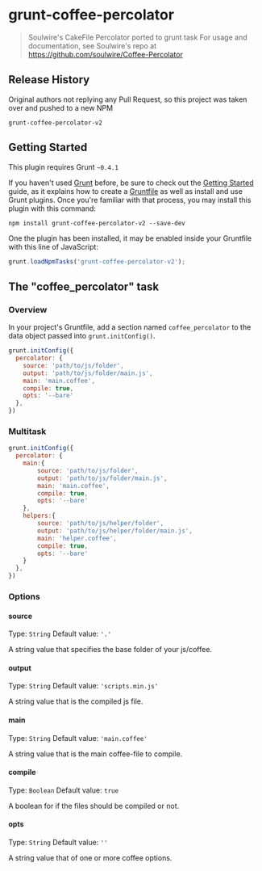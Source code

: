 # grunt-coffee-percolator

> Soulwire's CakeFile Percolator ported to grunt task
> For usage and documentation, see Soulwire's repo at https://github.com/soulwire/Coffee-Percolator


## Release History

Original authors not replying any Pull Request, so this project was taken over and pushed to a new NPM 

`grunt-coffee-percolator-v2`


## Getting Started
This plugin requires Grunt `~0.4.1`

If you haven't used [Grunt](http://gruntjs.com/) before, be sure to check out the [Getting Started](http://gruntjs.com/getting-started) guide, as it explains how to create a [Gruntfile](http://gruntjs.com/sample-gruntfile) as well as install and use Grunt plugins. Once you're familiar with that process, you may install this plugin with this command:

```shell
npm install grunt-coffee-percolator-v2 --save-dev
```

One the plugin has been installed, it may be enabled inside your Gruntfile with this line of JavaScript:

```js
grunt.loadNpmTasks('grunt-coffee-percolator-v2');
```

## The "coffee_percolator" task

### Overview
In your project's Gruntfile, add a section named `coffee_percolator` to the data object passed into `grunt.initConfig()`.

```js
grunt.initConfig({
  percolator: {
    source: 'path/to/js/folder',
    output: 'path/to/js/folder/main.js',
    main: 'main.coffee',
    compile: true,
    opts: '--bare'
  },
})
```

### Multitask

```js
grunt.initConfig({
  percolator: {
    main:{
        source: 'path/to/js/folder',
        output: 'path/to/js/folder/main.js',
        main: 'main.coffee',
        compile: true,
        opts: '--bare'
    },
    helpers:{
        source: 'path/to/js/helper/folder',
        output: 'path/to/js/helper/folder/main.js',
        main: 'helper.coffee',
        compile: true,
        opts: '--bare'
    }
  },
})
```

### Options

#### source
Type: `String`
Default value: `'.'`

A string value that specifies the base folder of your js/coffee.

#### output
Type: `String`
Default value: `'scripts.min.js'`

A string value that is the compiled js file.

#### main
Type: `String`
Default value: `'main.coffee'`

A string value that is the main coffee-file to compile.

#### compile
Type: `Boolean`
Default value: `true`

A boolean for if the files should be compiled or not.

#### opts
Type: `String`
Default value: `''`

A string value that of one or more coffee options.

